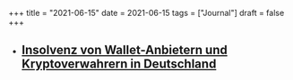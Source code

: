 +++
title = "2021-06-15"
date = 2021-06-15
tags = ["Journal"]
draft = false
+++

-   [Insolvenz von Wallet-Anbietern und Kryptoverwahrern in Deutschland](https://www.twobirds.com/de/news/articles/2020/germany/insolvency-of-wallet-providers-and-crypto-depositories-in-germany)
    -